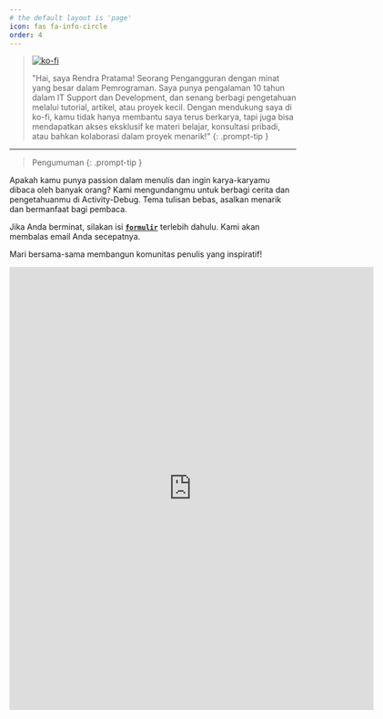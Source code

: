 ```yaml
---
# the default layout is 'page'
icon: fas fa-info-circle
order: 4
---
```


> [![ko-fi](https://ko-fi.com/img/githubbutton_sm.svg)](https://ko-fi.com/K3K1151ATI)
> 
> "Hai, saya Rendra Pratama! Seorang Pengangguran dengan minat yang besar dalam Pemrograman. Saya punya pengalaman 10 tahun dalam IT Support dan Development, dan senang berbagi pengetahuan melalui tutorial, artikel, atau proyek kecil. 
> Dengan mendukung saya di ko-fi, kamu tidak hanya membantu saya terus berkarya, tapi juga bisa mendapatkan akses eksklusif ke materi belajar, konsultasi pribadi, atau bahkan kolaborasi dalam proyek menarik!"
{: .prompt-tip }

---

> Pengumuman
{: .prompt-tip }

Apakah kamu punya passion dalam menulis dan ingin karya-karyamu dibaca oleh banyak orang? Kami mengundangmu untuk berbagi cerita dan pengetahuanmu di Activity-Debug. Tema tulisan bebas, asalkan menarik dan bermanfaat bagi pembaca.

Jika Anda berminat, silakan isi [**`formulir`**](https://forms.gle/Cm6K769k1PEgUmWS9) terlebih dahulu. Kami akan membalas email Anda secepatnya.

Mari bersama-sama membangun komunitas penulis yang inspiratif!

<iframe src="https://docs.google.com/forms/d/e/1FAIpQLSeEyj5Ka4mss4BerarAMWbX2gyjRVy32gkI4_qr6ZAXQA6OfQ/viewform?embedded=true" width="640" height="778" frameborder="0" marginheight="0" marginwidth="0">Memuat…</iframe>
